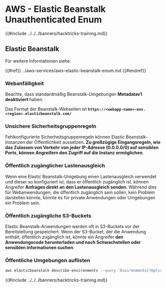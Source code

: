 # AWS - Elastic Beanstalk Unauthenticated Enum

{{#include ../../../banners/hacktricks-training.md}}

## Elastic Beanstalk

Für weitere Informationen siehe:

{{#ref}}
../aws-services/aws-elastic-beanstalk-enum.md
{{#endref}}

### Webanfälligkeit

Beachte, dass standardmäßig Beanstalk-Umgebungen **Metadatav1 deaktiviert** haben.

Das Format der Beanstalk-Webseiten ist **`https://<webapp-name>-env.<region>.elasticbeanstalk.com/`**

### Unsichere Sicherheitsgruppenregeln

Fehlkonfigurierte Sicherheitsgruppenregeln können Elastic Beanstalk-Instanzen der Öffentlichkeit aussetzen. **Zu großzügige Eingangsregeln, wie das Zulassen von Verkehr von jeder IP-Adresse (0.0.0.0/0) auf sensiblen Ports, können Angreifern den Zugriff auf die Instanz ermöglichen**.

### Öffentlich zugänglicher Lastenausgleich

Wenn eine Elastic Beanstalk-Umgebung einen Lastenausgleich verwendet und dieser so konfiguriert ist, dass er öffentlich zugänglich ist, können Angreifer **Anfragen direkt an den Lastenausgleich senden**. Während dies für Webanwendungen, die öffentlich zugänglich sein sollen, kein Problem darstellen könnte, könnte es für private Anwendungen oder Umgebungen ein Problem sein.

### Öffentlich zugängliche S3-Buckets

Elastic Beanstalk-Anwendungen werden oft in S3-Buckets vor der Bereitstellung gespeichert. Wenn der S3-Bucket, der die Anwendung enthält, öffentlich zugänglich ist, könnte ein Angreifer **den Anwendungscode herunterladen und nach Schwachstellen oder sensiblen Informationen suchen**.

### Öffentliche Umgebungen auflisten
```bash
aws elasticbeanstalk describe-environments --query 'Environments[?OptionSettings[?OptionName==`aws:elbv2:listener:80:defaultProcess` && contains(OptionValue, `redirect`)]].{EnvironmentName:EnvironmentName, ApplicationName:ApplicationName, Status:Status}' --output table
```
{{#include ../../../banners/hacktricks-training.md}}
